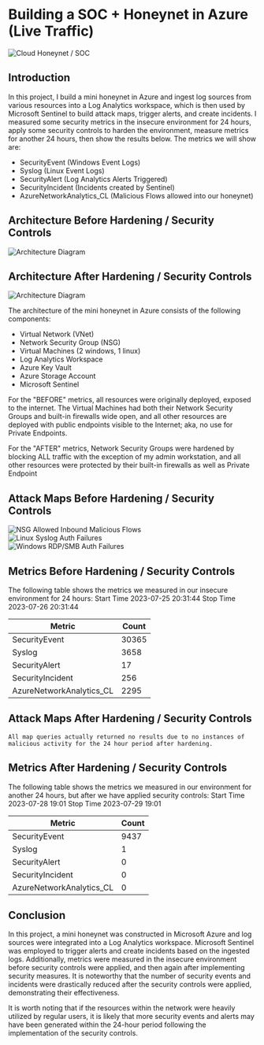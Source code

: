 # Building a SOC + Honeynet in Azure (Live Traffic)
![Cloud Honeynet / SOC](https://i.imgur.com/nd65Bjl.png)

## Introduction

In this project, I build a mini honeynet in Azure and ingest log sources from various resources into a Log Analytics workspace, which is then used by Microsoft Sentinel to build attack maps, trigger alerts, and create incidents. I measured some security metrics in the insecure environment for 24 hours, apply some security controls to harden the environment, measure metrics for another 24 hours, then show the results below. The metrics we will show are:

- SecurityEvent (Windows Event Logs)
- Syslog (Linux Event Logs)
- SecurityAlert (Log Analytics Alerts Triggered)
- SecurityIncident (Incidents created by Sentinel)
- AzureNetworkAnalytics_CL (Malicious Flows allowed into our honeynet)

## Architecture Before Hardening / Security Controls
![Architecture Diagram](https://i.imgur.com/i9GiZbb.png)

## Architecture After Hardening / Security Controls
![Architecture Diagram](https://i.imgur.com/DmYRKTH.png)

The architecture of the mini honeynet in Azure consists of the following components:

- Virtual Network (VNet)
- Network Security Group (NSG)
- Virtual Machines (2 windows, 1 linux)
- Log Analytics Workspace
- Azure Key Vault
- Azure Storage Account
- Microsoft Sentinel

For the "BEFORE" metrics, all resources were originally deployed, exposed to the internet. The Virtual Machines had both their Network Security Groups and built-in firewalls wide open, and all other resources are deployed with public endpoints visible to the Internet; aka, no use for Private Endpoints.

For the "AFTER" metrics, Network Security Groups were hardened by blocking ALL traffic with the exception of my admin workstation, and all other resources were protected by their built-in firewalls as well as Private Endpoint

## Attack Maps Before Hardening / Security Controls
![NSG Allowed Inbound Malicious Flows](https://i.imgur.com/e1Krzm6.png)<br>
![Linux Syslog Auth Failures](https://i.imgur.com/lDLn1n5.png)<br>
![Windows RDP/SMB Auth Failures](https://i.imgur.com/GGhCGtb.png)<br>

## Metrics Before Hardening / Security Controls

The following table shows the metrics we measured in our insecure environment for 24 hours:
Start Time 2023-07-25 20:31:44
Stop Time 2023-07-26 20:31:44

| Metric                   | Count
| ------------------------ | -----
| SecurityEvent            | 30365
| Syslog                   | 3658
| SecurityAlert            | 17
| SecurityIncident         | 256
| AzureNetworkAnalytics_CL | 2295

## Attack Maps After Hardening / Security Controls

```All map queries actually returned no results due to no instances of malicious activity for the 24 hour period after hardening.```

## Metrics After Hardening / Security Controls

The following table shows the metrics we measured in our environment for another 24 hours, but after we have applied security controls:
Start Time 2023-07-28 19:01
Stop Time	2023-07-29 19:01

| Metric                   | Count
| ------------------------ | -----
| SecurityEvent            | 9437
| Syslog                   | 1
| SecurityAlert            | 0
| SecurityIncident         | 0
| AzureNetworkAnalytics_CL | 0

## Conclusion

In this project, a mini honeynet was constructed in Microsoft Azure and log sources were integrated into a Log Analytics workspace. Microsoft Sentinel was employed to trigger alerts and create incidents based on the ingested logs. Additionally, metrics were measured in the insecure environment before security controls were applied, and then again after implementing security measures. It is noteworthy that the number of security events and incidents were drastically reduced after the security controls were applied, demonstrating their effectiveness.

It is worth noting that if the resources within the network were heavily utilized by regular users, it is likely that more security events and alerts may have been generated within the 24-hour period following the implementation of the security controls.
